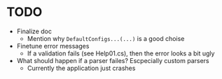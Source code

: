 # TODO
- Finalize doc
  - Mention why `DefaultConfigs...(...)` is a good choise
- Finetune error messages
  - If a validation fails (see Help01.cs), then the error looks a bit ugly
- What should happen if a parser failes? Escpecially custom parsers
  - Currently the application just crashes

